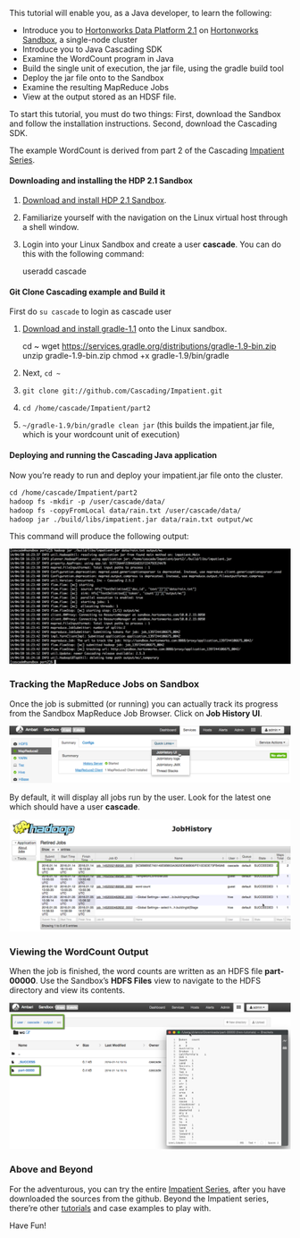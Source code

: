 This tutorial will enable you, as a Java developer, to learn the following:

*   Introduce you to [Hortonworks Data Platform 2.1](http://hortonworks.com/hdp) on [Hortonworks Sandbox](http://hortonworks.com/products/sandbox), a single-node cluster
*   Introduce you to Java Cascading SDK
*   Examine the WordCount program in Java
*   Build the single unit of execution, the jar file, using the gradle build tool
*   Deploy the jar file onto to the Sandbox
*   Examine the resulting MapReduce Jobs
*   View at the output stored as an HDSF file.

To start this tutorial, you must do two things: First, download the Sandbox and follow the installation instructions. Second, download the Cascading SDK.

The example WordCount is derived from part 2 of the Cascading [Impatient Series](http://docs.cascading.org/impatient/).

#### Downloading and installing the HDP 2.1 Sandbox

1.  [Download and install HDP 2.1 Sandbox](http://hortonworks.com/products/hortonworks-sandbox/#install).
2.  Familiarize yourself with the navigation on the Linux virtual host through a shell window.
3.  Login into your Linux Sandbox and create a user **cascade**. You can do this with the following command:


    useradd cascade


#### Git Clone Cascading example and Build it


First do `su cascade` to login as cascade user


1.  [Download and install gradle-1.1](http://www.gradle.org/downloads) onto the Linux sandbox.

    
    cd ~
    wget https://services.gradle.org/distributions/gradle-1.9-bin.zip
    unzip gradle-1.9-bin.zip
    chmod +x gradle-1.9/bin/gradle
    
    
2.  Next,  `cd ~`
3.  `git clone git://github.com/Cascading/Impatient.git`
4.  `cd /home/cascade/Impatient/part2`
5.  `~/gradle-1.9/bin/gradle clean jar` (this builds the impatient.jar file, which is your wordcount unit of execution)

#### Deploying and running the Cascading Java application

Now you’re ready to run and deploy your impatient.jar file onto the cluster.


    cd /home/cascade/Impatient/part2
    hadoop fs -mkdir -p /user/cascade/data/
    hadoop fs -copyFromLocal data/rain.txt /user/cascade/data/
    hadoop jar ./build/libs/impatient.jar data/rain.txt output/wc


This command will produce the following output:

![Screen Shot 2014-04-20 at 4.27.45 PM](/assets/2-3/cascading/Screen-Shot-2014-04-20-at-4.27.45-PM.png)

### Tracking the MapReduce Jobs on Sandbox

Once the job is submitted (or running) you can actually track its progress from the Sandbox MapReduce Job Browser. Click on **Job History UI**.

![Screen Shot 2014-04-18 at 4.17.04 PM](../../../assets/2-3/cascading/02_ambari_mapreduce.png)

By default, it will display all jobs run by the user. Look for the latest one which should have a user **cascade**.

![Screen Shot 2014-04-19 at 11.12.09 AM](../../../assets/2-3/cascading/03_jobhistory.png)

### Viewing the WordCount Output

When the job is finished, the word counts are written as an HDFS file **part-00000**. Use the Sandbox’s **HDFS Files** view to navigate to the HDFS directory and view its contents.

![Screen Shot 2014-04-19 at 11.02.53 AM](../../../assets/2-3/cascading/03_output.png)

### Above and Beyond

For the adventurous, you can try the entire [Impatient Series](http://docs.cascading.org/impatient/), after you have downloaded the sources from the github. Beyond the Impatient series, there’re other [tutorials](http://www.cascading.org/documentation/tutorials/) and case examples to play with.

Have Fun!